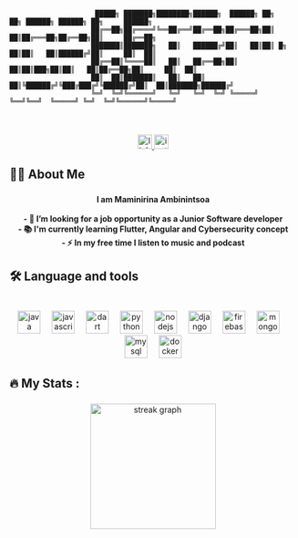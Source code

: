 ```

                     █████╗ ███████╗████████╗██████╗  ██████╗ ██╗    ██╗ ██████╗ ██████╗ ██╗     ██████╗ 
                    ██╔══██╗██╔════╝╚══██╔══╝██╔══██╗██╔═══██╗██║    ██║██╔═══██╗██╔══██╗██║     ██╔══██╗
                    ███████║███████╗   ██║   ██████╔╝██║   ██║██║ █╗ ██║██║   ██║██████╔╝██║     ██║  ██║
                    ██╔══██║╚════██║   ██║   ██╔══██╗██║   ██║██║███╗██║██║   ██║██╔══██╗██║     ██║  ██║
                    ██║  ██║███████║   ██║   ██║  ██║╚██████╔╝╚███╔███╔╝╚██████╔╝██║  ██║███████╗██████╔╝
                    ╚═╝  ╚═╝╚══════╝   ╚═╝   ╚═╝  ╚═╝ ╚═════╝  ╚══╝╚══╝  ╚═════╝ ╚═╝  ╚═╝╚══════╝╚═════╝ 
                                                                                     
                                                                                                 
```
###

<div align="center">
  <a href="https://linkedin.com/in/maminirinaambinintsoa" target="_blank">
    <img src="https://img.shields.io/static/v1?message=LinkedIn&logo=linkedin&label=&color=0077B5&logoColor=white&labelColor=&style=for-the-badge" height="25" alt="linkedin logo"  />
  </a>
  <a href="https://instagram.com/littletopg_" target="_blank">
    <img src="https://img.shields.io/static/v1?message=Instagram&logo=instagram&label=&color=E4405F&logoColor=white&labelColor=&style=for-the-badge" height="25" alt="instagram logo"  />
  </a>
</div>

###

<h2 align="left">👩‍💻  About Me</h2>

###

<h4 align="center">I am Maminirina Ambinintsoa<br><br>- 🔭 I’m looking for a job opportunity as a Junior Software developer<br>- 📚 I'm currently learning Flutter, Angular and Cybersecurity concept<br>- ⚡ In my free time I listen to music and podcast</h4>

###

<h2 align="left">🛠 Language and tools</h2>

###

<br clear="both">

<div align="center">
  <img src="https://cdn.jsdelivr.net/gh/devicons/devicon/icons/java/java-original.svg" height="40" alt="java logo"  />
  <img width="12" />
  <img src="https://cdn.jsdelivr.net/gh/devicons/devicon/icons/javascript/javascript-original.svg" height="40" alt="javascript logo"  />
  <img width="12" />
  <img src="https://cdn.jsdelivr.net/gh/devicons/devicon/icons/dart/dart-original.svg" height="40" alt="dart logo"  />
  <img width="12" />
  <img src="https://cdn.jsdelivr.net/gh/devicons/devicon/icons/python/python-original.svg" height="40" alt="python logo"  />
  <img width="12" />
  <img src="https://cdn.jsdelivr.net/gh/devicons/devicon/icons/nodejs/nodejs-original.svg" height="40" alt="nodejs logo"  />
  <img width="12" />
  <img src="https://cdn.jsdelivr.net/gh/devicons/devicon/icons/django/django-plain.svg" height="40" alt="django logo"  />
  <img width="12" />
  <img src="https://cdn.jsdelivr.net/gh/devicons/devicon/icons/firebase/firebase-plain-wordmark.svg" height="40" alt="firebase logo"  />
  <img width="12" />
  <img src="https://cdn.jsdelivr.net/gh/devicons/devicon/icons/mongodb/mongodb-original.svg" height="40" alt="mongodb logo"  />
  <img width="12" />
  <img src="https://cdn.jsdelivr.net/gh/devicons/devicon/icons/mysql/mysql-original.svg" height="40" alt="mysql logo"  />
  <img width="12" />
  <img src="https://cdn.jsdelivr.net/gh/devicons/devicon/icons/docker/docker-plain-wordmark.svg" height="40" alt="docker logo"  />
</div>

###

<h2 align="left">🔥   My Stats :</h2>

###

<div align="center">
  <img src="https://streak-stats.demolab.com?user=AmbiNtsoah&locale=en&mode=daily&theme=dark&hide_border=false&border_radius=5&order=3" height="220" alt="streak graph"  />
</div>

###
